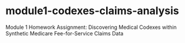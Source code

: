 # module1-codexes-claims-analysis
Module 1 Homework Assignment: Discovering Medical Codexes within Synthetic Medicare Fee-for-Service Claims Data


